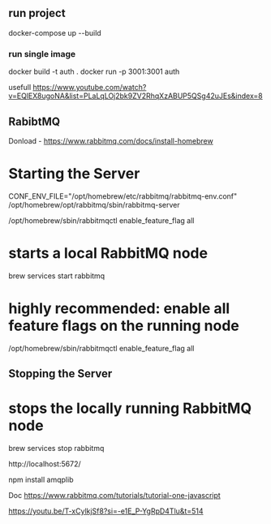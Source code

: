 ## run project

docker-compose up --build

### run single image

docker build -t auth .
docker run -p 3001:3001 auth

usefull https://www.youtube.com/watch?v=EQlEX8ugoNA&list=PLaLqLOj2bk9ZV2RhqXzABUP5QSg42uJEs&index=8

## RabibtMQ

Donload - https://www.rabbitmq.com/docs/install-homebrew

# Starting the Server

CONF_ENV_FILE="/opt/homebrew/etc/rabbitmq/rabbitmq-env.conf" /opt/homebrew/opt/rabbitmq/sbin/rabbitmq-server

/opt/homebrew/sbin/rabbitmqctl enable_feature_flag all

# starts a local RabbitMQ node

brew services start rabbitmq

# highly recommended: enable all feature flags on the running node

/opt/homebrew/sbin/rabbitmqctl enable_feature_flag all

## Stopping the Server

# stops the locally running RabbitMQ node

brew services stop rabbitmq

http://localhost:5672/

npm install amqplib

Doc https://www.rabbitmq.com/tutorials/tutorial-one-javascript

https://youtu.be/T-xCylkjSf8?si=-e1E_P-YgRpD4Tlu&t=514
